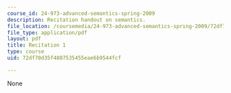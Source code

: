 ```yaml
---
course_id: 24-973-advanced-semantics-spring-2009
description: Recitation handout on semantics.
file_location: /coursemedia/24-973-advanced-semantics-spring-2009/72df70d35f4807535455eae6b9544fcf_MIT24_973s09_rec01.pdf
file_type: application/pdf
layout: pdf
title: Recitation 1
type: course
uid: 72df70d35f4807535455eae6b9544fcf

---
```

None